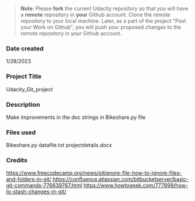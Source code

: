>**Note**: Please **fork** the current Udacity repository so that you will have a **remote** repository in **your** Github account. Clone the remote repository to your local machine. Later, as a part of the project "Post your Work on Github", you will push your proposed changes to the remote repository in your Github account.

### Date created
1/28/2023

### Project Title
Udacity_Git_project 

### Description
Make improvements in the doc strings in Bikeshare.py file

### Files used
Bikeshare.py
datafile.txt
projectdetails.docx

### Credits
https://www.freecodecamp.org/news/gitignore-file-how-to-ignore-files-and-folders-in-git/
https://confluence.atlassian.com/bitbucketserver/basic-git-commands-776639767.html
https://www.howtogeek.com/777899/how-to-stash-changes-in-git/

